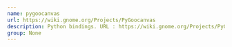 ```yaml
---
name: pygoocanvas
url: https://wiki.gnome.org/Projects/PyGoocanvas
description: Python bindings. URL : https://wiki.gnome.org/Projects/PyGoocanvas Groups : None
group: None
---
```

